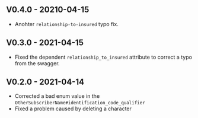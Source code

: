 ## V0.4.0 - 20210-04-15

- Anohter `relationship-to-insured` typo fix.


## V0.3.0 - 2021-04-15

- Fixed the dependent `relationship_to_insured` attribute to correct a typo from the swagger.

## V0.2.0 - 2021-04-14

- Corrected a bad enum value in the `OtherSubscriberName#identification_code_qualifier`
- Fixed a problem caused by deleting a character
